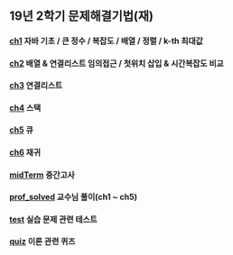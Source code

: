 ## 19년 2학기 문제해결기법(재)

#### [ch1](https://github.com/yks095/SolvingProb/tree/master/src/ch1) 자바 기초 / 큰 정수 / 복잡도 / 배열 / 정렬 / k-th 최대값

#### [ch2](https://github.com/yks095/SolvingProb/tree/master/src/ch2) 배열 & 연결리스트 임의접근 / 첫위치 삽입 & 시간복잡도 비교

#### [ch3](https://github.com/yks095/SolvingProb/tree/master/src/ch3) 연결리스트
 
#### [ch4](https://github.com/yks095/SolvingProb/tree/master/src/ch4) 스택
 
#### [ch5](https://github.com/yks095/SolvingProb/tree/master/src/ch5) 큐

#### [ch6](https://github.com/yks095/SolvingProb/tree/master/src/ch6) 재귀
 
#### [midTerm](https://github.com/yks095/SolvingProb/tree/master/src/midTerm) 중간고사
 
#### [prof_solved](https://github.com/yks095/SolvingProb/tree/master/src/prof_solved) 교수님 풀이(ch1 ~ ch5)

#### [test](https://github.com/yks095/SolvingProb/tree/master/src/test) 실습 문제 관련 테스트

#### [quiz](https://github.com/yks095/SolvingProb/tree/master/src/quiz) 이론 관련 퀴즈